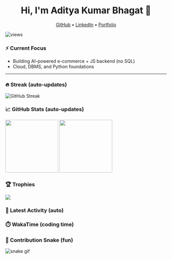 <h1 align="center">Hi, I'm Aditya Kumar Bhagat 👋</h1>

<p align="center">
  <a href="https://github.com/aditya-username">GitHub</a> •
  <a href="https://www.linkedin.com/in/your-link">LinkedIn</a> •
  <a href="https://your-portfolio.site">Portfolio</a>
</p>

<!-- Profile views (live counter) -->
<p align="left">
  <img src="https://komarev.com/ghpvc/?username=aditya-username&label=Profile%20views&style=flat" alt="views" />
</p>

### ⚡ Current Focus
- Building AI-powered e-commerce + JS backend (no SQL)
- Cloud, DBMS, and Python foundations

---

### 🔥 Streak (auto-updates)
<p>
  <img src="https://streak-stats.demolab.com?user=aditya-username&theme=default&hide_border=true" alt="GitHub Streak" />
</p>

### 📈 GitHub Stats (auto-updates)
<p>
  <img height="165" src="https://github-readme-stats.vercel.app/api?username=aditya-username&show_icons=true&hide_border=true" />
  <img height="165" src="https://github-readme-stats.vercel.app/api/top-langs/?username=aditya-username&layout=compact&hide_border=true" />
</p>

### 🏆 Trophies
<p>
  <img src="https://github-profile-trophy.vercel.app/?username=aditya-username&margin-w=10&no-frame=true" />
</p>

### 📰 Latest Activity (auto)
<!--START_SECTION:activity-->
<!-- this section will be replaced by a GitHub Action -->
<!--END_SECTION:activity-->

### ⏱️ WakaTime (coding time)
<!--START_SECTION:waka-->
<!-- this section auto-fills if you use WakaTime -->
<!--END_SECTION:waka-->

### 🐍 Contribution Snake (fun)
![snake gif](https://raw.githubusercontent.com/aditya-username/aditya-username/output/github-contribution-grid-snake.svg)
